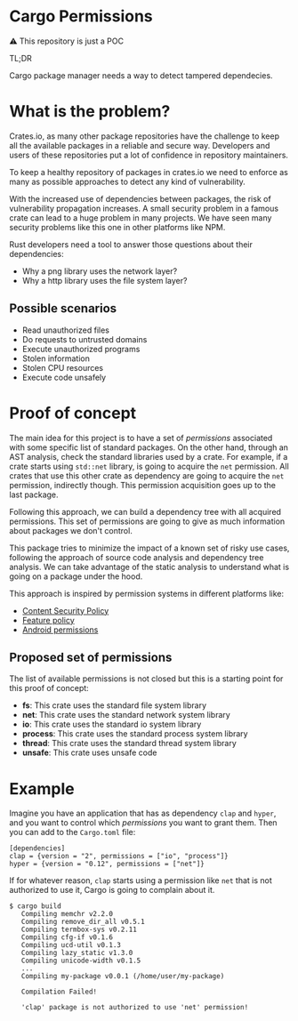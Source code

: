 # Cargo Permissions

:warning: This repository is just a POC

TL;DR

Cargo package manager needs a way to detect tampered dependecies.

# What is the problem?

Crates.io, as many other package repositories have the challenge to keep all
the available packages in a reliable and secure way. Developers and users
of these repositories put a lot of confidence in repository maintainers.

To keep a healthy repository of packages in crates.io we need to enforce as
many as possible approaches to detect any kind of vulnerability.

With the increased use of dependencies between packages, the risk of
vulnerability propagation increases. A small security problem in a famous
crate can lead to a huge problem in many projects. We have seen many security
problems like this one in other platforms like NPM.

Rust developers need a tool to answer those questions about their dependencies:

- Why a png library uses the network layer?
- Why a http library uses the file system layer?

## Possible scenarios

- Read unauthorized files
- Do requests to untrusted domains
- Execute unauthorized programs
- Stolen information
- Stolen CPU resources
- Execute code unsafely

# Proof of concept

The main idea for this project is to have a set of _permissions_ associated
with some specific list of standard packages. On the other hand, through an AST
analysis, check the standard libraries used by a crate. For example, if a crate
starts using `std::net` library, is going to acquire the `net` permission. All
crates that use this other crate as dependency are going to acquire the `net`
permission, indirectly though. This permission acquisition goes up to the last
package.

Following this approach, we can build a dependency tree with all acquired
permissions. This set of permissions are going to give as much information
about packages we don't control.

This package tries to minimize the impact of a known set of risky use cases,
following the approach of source code analysis and dependency tree analysis. We
can take advantage of the static analysis to understand what is going on a
package under the hood.

This approach is inspired by permission systems in different platforms like:

- [Content Security Policy](https://developer.mozilla.org/en-US/docs/Web/HTTP/CSP)
- [Feature policy](https://developer.mozilla.org/en-US/docs/Web/HTTP/Headers/Feature-Policy)
- [Android permissions](https://developer.android.com/guide/topics/permissions/overview)

## Proposed set of permissions

The list of available permissions is not closed but this is a starting point
for this proof of concept:

- **fs**: This crate uses the standard file system library
- **net**: This crate uses the standard network system library
- **io**: This crate uses the standard io system library
- **process**: This crate uses the standard process system library
- **thread**: This crate uses the standard thread system library
- **unsafe**: This crate uses unsafe code

# Example

Imagine you have an application that has as dependency `clap` and `hyper`, and
you want to control which _permissions_ you want to grant them. Then you can
add to the `Cargo.toml` file:

```
[dependencies]
clap = {version = "2", permissions = ["io", "process"]}
hyper = {version = "0.12", permissions = ["net"]}
```

If for whatever reason, `clap` starts using a permission like `net` that
is not authorized to use it, Cargo is going to complain about it.

```
$ cargo build
   Compiling memchr v2.2.0
   Compiling remove_dir_all v0.5.1
   Compiling termbox-sys v0.2.11
   Compiling cfg-if v0.1.6
   Compiling ucd-util v0.1.3
   Compiling lazy_static v1.3.0
   Compiling unicode-width v0.1.5
   ...
   Compiling my-package v0.0.1 (/home/user/my-package)

   Compilation Failed!

   'clap' package is not authorized to use 'net' permission!
```
